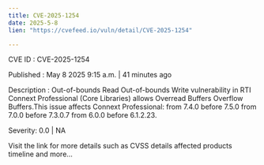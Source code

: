 ```yaml
---
title: CVE-2025-1254
date: 2025-5-8
lien: "https://cvefeed.io/vuln/detail/CVE-2025-1254"

---
```


CVE ID : CVE-2025-1254

Published :  May 8
2025
9:15 a.m. | 41 minutes ago

Description : Out-of-bounds Read
Out-of-bounds Write vulnerability in RTI Connext Professional (Core Libraries) allows Overread Buffers
Overflow Buffers.This issue affects Connext Professional: from 7.4.0 before 7.5.0
from 7.0.0 before 7.3.0.7
from 6.0.0 before 6.1.2.23.

Severity: 0.0 | NA

Visit the link for more details
such as CVSS details
affected products
timeline
and more...
